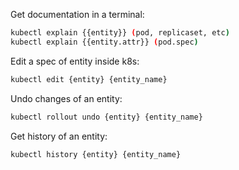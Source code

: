 Get documentation in a terminal:
```bash
kubectl explain {{entity}} (pod, replicaset, etc)
kubectl explain {{entity.attr}} (pod.spec)
```

Edit a spec of entity inside k8s:
```bash
kubectl edit {entity} {entity_name}
```

Undo changes of an entity:
```bash
kubectl rollout undo {entity} {entity_name}
```

Get history of an entity:
```bash
kubectl history {entity} {entity_name}
```
